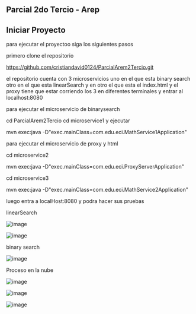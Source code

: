 ## Parcial 2do Tercio - Arep


## Iniciar Proyecto

para ejecutar el proyectoo siga los siguientes pasos 

primero clone el repositorio 

https://github.com/cristiandavid0124/ParcialArem2Tercio.git

el repositorio cuenta con 3 microservicios uno en el que esta binary search  otro en el que esta linearSearch y en otro el que esta el index.html  y el proxy 
tiene que estar corriendo los 3 en diferentes terminales  y entrar al localhost:8080

para ejecutar el microservicio de  binarysearch

cd ParcialArem2Tercio 
cd microservice1
y ejecutar 

mvn exec:java -D"exec.mainClass=com.edu.eci.MathService1Application"      

para ejecutar el microservicio de  proxy y html 

cd microservice2

mvn exec:java -D"exec.mainClass=com.edu.eci.ProxyServerApplication"

cd microservice3

mvn exec:java -D"exec.mainClass=com.edu.eci.MathService2Application"

luego entra a localHost:8080 y podra hacer sus pruebas




linearSearch

![image](https://github.com/user-attachments/assets/eec39e48-1b1e-4515-a3e2-4b2fc51404c6)


![image](https://github.com/user-attachments/assets/d6199985-8419-4436-a482-beedeb29dfd5)


binary search


![image](https://github.com/user-attachments/assets/9ae88b5b-4d01-4881-bf3c-cb91b50d6297)




Proceso en la nube 

![image](https://github.com/user-attachments/assets/caee1acd-ce27-4607-9b12-9f1da3774c3f)



![image](https://github.com/user-attachments/assets/352375c6-c329-46c2-9878-03e2cf90f6d6)


![image](https://github.com/user-attachments/assets/56621cc1-a266-444c-bc72-446551276f97)


